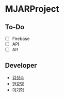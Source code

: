 # MJARProject

## To-Do ##
- [ ] Firebase
- [ ] API
- [ ] AR

## Developer ##

* [김성수](https://github.com/munak)
* [한효병](https://github.com/1hanhb)
* [이기혁](https://github.com/rascal1101)
